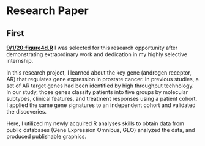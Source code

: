 Research Paper
================

## First

[**9/1/20:figure4d.R**](../R/figure4d.R) I was selected for this
research opportunity after demonstrating extraordinary work and
dedication in my highly selective internship.

In this research project, I learned about the key gene (androgen
receptor, AR) that regulates gene expression in prostate cancer. In
previous studies, a set of AR target genes had been identified by high
throughput technology. In our study, those genes classify patients into
five groups by molecular subtypes, clinical features, and treatment
responses using a patient cohort. I applied the same gene signatures to
an independent cohort and validated the discoveries.

Here, I utilized my newly acquired R analyses skills to obtain data from
public databases (Gene Expression Omnibus, GEO) analyzed the data, and
produced publishable graphics.
